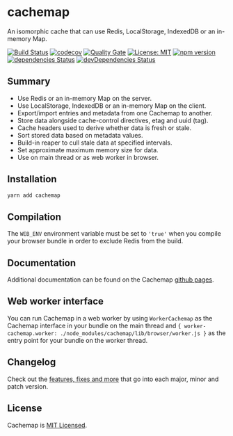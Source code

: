 # cachemap

An isomorphic cache that can use Redis, LocalStorage, IndexedDB or an in-memory Map.

[![Build Status](https://travis-ci.org/bad-batch/cachemap.svg?branch=master)](https://travis-ci.org/bad-batch/cachemap)
[![codecov](https://codecov.io/gh/bad-batch/cachemap/branch/master/graph/badge.svg)](https://codecov.io/gh/bad-batch/cachemap)
[![Quality Gate](https://sonarcloud.io/api/project_badges/measure?project=sonarqube%3Acachemap&metric=alert_status)](https://sonarcloud.io/dashboard?id=sonarqube%3Acachemap)
[![License: MIT](https://img.shields.io/badge/License-MIT-yellow.svg)](LICENSE)
[![npm version](https://badge.fury.io/js/cachemap.svg)](https://badge.fury.io/js/cachemap)
[![dependencies Status](https://david-dm.org/bad-batch/cachemap/status.svg)](https://david-dm.org/bad-batch/cachemap)
[![devDependencies Status](https://david-dm.org/bad-batch/cachemap/dev-status.svg)](https://david-dm.org/bad-batch/cachemap?type=dev)

## Summary

* Use Redis or an in-memory Map on the server.
* Use LocalStorage, IndexedDB or an in-memory Map on the client.
* Export/import entries and metadata from one Cachemap to another.
* Store data alongside cache-control directives, etag and uuid (tag).
* Cache headers used to derive whether data is fresh or stale.
* Sort stored data based on metadata values.
* Build-in reaper to cull stale data at specified intervals.
* Set approximate maximum memory size for data.
* Use on main thread or as web worker in browser.

## Installation

```bash
yarn add cachemap
```

## Compilation

The `WEB_ENV` environment variable must be set to `'true'` when you compile your browser bundle in order to exclude
Redis from the build.

## Documentation

Additional documentation can be found on the Cachemap [github pages](https://bad-batch.github.io/cachemap).

## Web worker interface

You can run Cachemap in a web worker by using `WorkerCachemap` as the Cachemap interface in your bundle on the main
thread and `{ worker-cachemap.worker: ./node_modules/cachemap/lib/browser/worker.js }` as the entry point for your
bundle on the worker thread.

## Changelog

Check out the [features, fixes and more](CHANGELOG.md) that go into each major, minor and patch version.

## License

Cachemap is [MIT Licensed](LICENSE).
